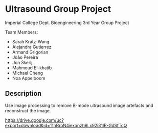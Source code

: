 # Ultrasound Group Project
Imperial College Dept. Bioengineering 3rd Year Group Project

Team Members:
* Sarah Kratz-Wang
* Alejandra Gutierrez
* Armand Grigorian
* João Pereira
* Jon Škerlj
* Mahmoud El-khatib
* Michael Cheng
* Noa Appelboom

## Description
Use image processing to remove B-mode ultrasound image artefacts and reconstruct the image.

https://drive.google.com/uc?export=download&id=11nBroN4iexonzh9Lx92i31IR-GdSfTcQ
